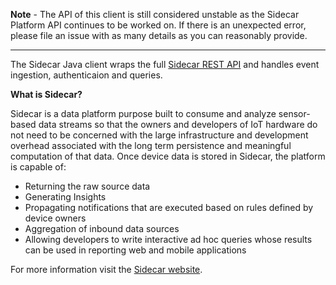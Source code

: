 **Note** - The API of this client is still considered unstable as the Sidecar Platform API continues to be worked on.  If there is an unexpected error, please file an issue with as many details as you can reasonably provide.

---------------------------------------

The Sidecar Java client wraps the full <a href="https://api.sidecar.io/docs">Sidecar REST API</a> and handles event ingestion, authenticaion and queries. 

<b>What is Sidecar?</b>

Sidecar is a data platform purpose built to consume and analyze sensor-based data streams so that the owners and developers of IoT hardware do not need to be concerned with the large infrastructure and development overhead associated with the long term persistence and meaningful computation of that data.  Once device data is stored in Sidecar, the platform is capable of:

- Returning the raw source data
- Generating Insights
- Propagating notifications that are executed based on rules defined by device owners
- Aggregation of inbound data sources
- Allowing developers to write interactive ad hoc queries whose results can be used in reporting web and mobile applications


For more information visit the <a href="http://www.sidecar.io">Sidecar website</a>.
